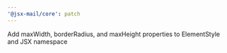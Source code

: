 ```yaml
---
'@jsx-mail/core': patch
---
```


Add maxWidth, borderRadius, and maxHeight properties to ElementStyle and JSX namespace
